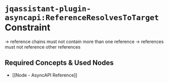 # `jqassistant-plugin-asyncapi:ReferenceResolvesToTarget` Constraint

-> reference chains must not contain more than one reference
-> references must not reference other references

## Required Concepts & Used Nodes
- [[Node - AsyncAPI Reference]]